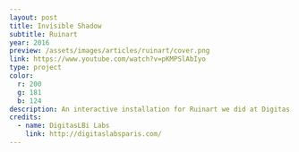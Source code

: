 ```yaml
---
layout: post
title: Invisible Shadow
subtitle: Ruinart
year: 2016
preview: /assets/images/articles/ruinart/cover.png
link: https://www.youtube.com/watch?v=pKMPSlAbIyo
type: project
color:
  r: 200
  g: 181
  b: 124
description: An interactive installation for Ruinart we did at Digitas Labs. I made the software (openFrameworks) that uses a Kinect to detect people, and the wiring to connect the software to an Arduino. We installed it in Cannes, were it successfully ran on its own for 1 week. I also did a home-made software for us to create and edit strips animations.
credits:
  - name: DigitasLBi Labs
    link: http://digitaslabsparis.com/
---
```

